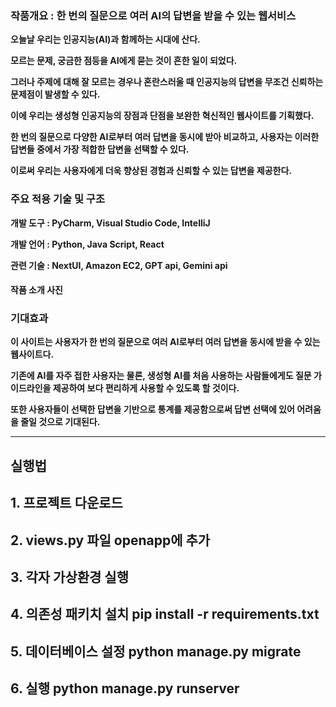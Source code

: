 ### 작품개요 **:** **한 번의 질문으로 여러** AI의 답변을 받을 수 있는 웹서비스

  **오늘날 우리는 인공지능(AI)과 함께하는 시대에 산다.**

  **모르는 문제, 궁금한 점등을 AI에게 묻는 것이 흔한 일이 되었다.**

  **그러나 주제에 대해 잘 모르는 경우나 혼란스러울 때 인공지능의 답변을 무조건 신뢰하는 문제점이 발생할 수 있다.**

  **이에 우리는 생성형 인공지능의 장점과 단점을 보완한 혁신적인 웹사이트를 기획했다.**

  **한 번의 질문으로 다양한 AI로부터 여러 답변을 동시에 받아 비교하고, 사용자는 이러한 답변들 중에서 가장 적합한 답변을 선택할 수 있다.**

  **이로써 우리는 사용자에게 더욱 향상된 경험과 신뢰할 수 있는 답변을 제공한다.** 



### 주요 적용 기술 및 구조

  **개발 도구 : PyCharm, Visual Studio Code, IntelliJ**

  **개발 언어 : Python, Java Script, React**

  **관련 기술 : NextUI, Amazon EC2, GPT api, Gemini api**



#### 작품 소개 사진

  
### 기대효과

  **이 사이트는 사용자가 한 번의 질문으로 여러 AI로부터 여러 답변을 동시에 받을 수 있는 웹사이트다.**

  **기존에 AI를 자주 접한 사용자는 물론, 생성형 AI를 처음 사용하는 사람들에게도 질문 가이드라인을 제공하여 보다 편리하게 사용할 수 있도록 할 것이다.**

  **또한 사용자들이 선택한 답변을 기반으로 통계를 제공함으로써 답변 선택에 있어 어려움을 줄일 것으로 기대된다.**

****



## 실행법
## 1. 프로젝트 다운로드
## 2. views.py 파일 openapp에 추가
## 3. 각자 가상환경 실행
## 4. 의존성 패키치 설치 pip install -r requirements.txt 
## 5. 데이터베이스 설정 python manage.py migrate
## 6. 실행 python manage.py runserver


